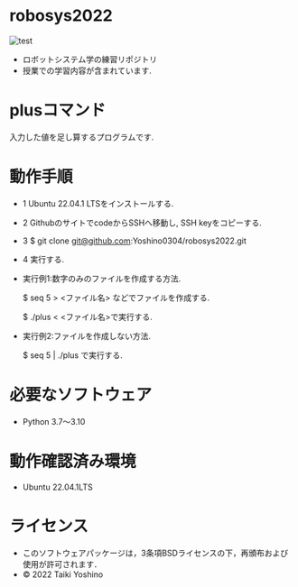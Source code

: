 # robosys2022
![test](https://github.com/Yoshino0304/robosys2022/actions/workflows/test.yml/badge.svg)
* ロボットシステム学の練習リポジトリ
* 授業での学習内容が含まれています.

# plusコマンド
入力した値を足し算するプログラムです.

# 動作手順
* 1 Ubuntu 22.04.1 LTSをインストールする.
* 2 GithubのサイトでcodeからSSHへ移動し, SSH keyをコピーする. 
* 3 $ git clone git@github.com:Yoshino0304/robosys2022.git
* 4 実行する. 
    
* 実行例1:数字のみのファイルを作成する方法.

   $ seq 5 > <ファイル名>  などでファイルを作成する.

   $ ./plus < <ファイル名>で実行する.

* 実行例2:ファイルを作成しない方法.

   $ seq 5 | ./plus  で実行する. 　

# 必要なソフトウェア
* Python 3.7～3.10

# 動作確認済み環境
* Ubuntu 22.04.1LTS 

# ライセンス
 * このソフトウェアパッケージは，3条項BSDライセンスの下，再頒布および使用が許可されます．
 * © 2022 Taiki Yoshino
